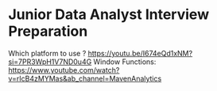 # Junior Data Analyst Interview Preparation
Which platform to use ? https://youtu.be/I674eQd1xNM?si=7PR3WpH1V7ND0u4G
Window Functions: https://www.youtube.com/watch?v=rIcB4zMYMas&ab_channel=MavenAnalytics
